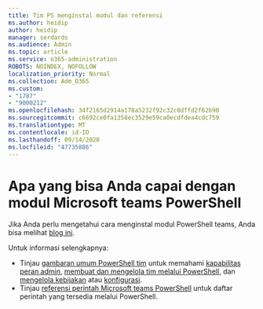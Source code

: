 ```yaml
---
title: Tim PS menginstal modul dan referensi
ms.author: heidip
author: heidip
manager: serdards
ms.audience: Admin
ms.topic: article
ms.service: o365-administration
ROBOTS: NOINDEX, NOFOLLOW
localization_priority: Normal
ms.collection: Adm_O365
ms.custom:
- "1787"
- "9000212"
ms.openlocfilehash: 34f2165d2914a178a5232f92c32c0dffd2f62b90
ms.sourcegitcommit: c6692ce0fa1358ec3529e59ca0ecdfdea4cdc759
ms.translationtype: MT
ms.contentlocale: id-ID
ms.lasthandoff: 09/14/2020
ms.locfileid: "47735886"
---
```

# <a name="what-you-can-accomplish-with-microsoft-teams-powershell-module"></a>Apa yang bisa Anda capai dengan modul Microsoft teams PowerShell

Jika Anda perlu mengetahui cara menginstal modul PowerShell teams, Anda bisa melihat [blog ini](https://blogs.technet.microsoft.com/skypehybridguy/2017/11/07/microsoft-teams-powershell-support/).

Untuk informasi selengkapnya:

- Tinjau [gambaran umum PowerShell tim](https://docs.microsoft.com/MicrosoftTeams/teams-powershell-overview) untuk memahami [kapabilitas peran admin](https://docs.microsoft.com/MicrosoftTeams/using-admin-roles), [membuat dan mengelola tim melalui PowerShell](https://docs.microsoft.com/MicrosoftTeams/teams-powershell-overview#creating-and-managing-teams-via-powershell), dan [mengelola kebijakan](https://docs.microsoft.com/MicrosoftTeams/teams-powershell-overview#managing-policies-via-powershell) atau [konfigurasi](https://docs.microsoft.com/MicrosoftTeams/teams-powershell-overview#managing-configurations-via-powershell). 
- Tinjau [referensi perintah Microsoft teams PowerShell](https://docs.microsoft.com/powershell/module/teams/?view=teams-ps) untuk daftar perintah yang tersedia melalui PowerShell. 
